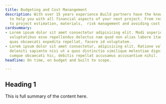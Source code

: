 ```yaml
---
title: Budgeting and Cost Manangement
description: With over 15 years experience Build partners have the knowledge and team
  to help you with all financial aspects of your next project. From resource planning
  to project estimation, materials,  risk management and avoiding cost overruns.
cardsummary:
- Lorem ipsum dolor sit amet consectetur adipisicing elit. Modi asperiores rerum corrupti
  voluptatibus esse repellendus delectus nam quod non alias labore itaque dolorem
  quas obcaecati expedita repellat, facere id voluptatem.
- Lorem ipsum dolor sit amet consectetur, adipisicing elit. Ratione voluptatum dicta,
  deleniti sapiente nisi ut a quos distinctio similique molestiae dignissimos officiis
  cumque obcaecati hic, debitis repellat accusamus accusantium nihil.
headline: On time, on budget and built to scope.

---
```

## Heading 1

This is full summary of the content here.